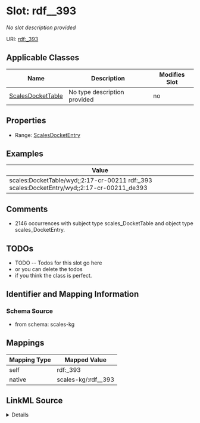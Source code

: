 

# Slot: rdf__393


_No slot description provided_





URI: [rdf:_393](http://www.w3.org/1999/02/22-rdf-syntax-ns#_393)



<!-- no inheritance hierarchy -->





## Applicable Classes

| Name | Description | Modifies Slot |
| --- | --- | --- |
| [ScalesDocketTable](../classes/ScalesDocketTable.md) | No type description provided |  no  |







## Properties

* Range: [ScalesDocketEntry](../classes/ScalesDocketEntry.md)






## Examples

| Value |
| --- |
| scales:DocketTable/wyd;;2:17-cr-00211 rdf:_393 scales:DocketEntry/wyd;;2:17-cr-00211_de393 |

## Comments

* 2146 occurrences with subject type scales_DocketTable and object type scales_DocketEntry.

## TODOs

* TODO -- Todos for this slot go here
* or you can delete the todos
* if you think the class is perfect.

## Identifier and Mapping Information







### Schema Source


* from schema: scales-kg




## Mappings

| Mapping Type | Mapped Value |
| ---  | ---  |
| self | rdf:_393 |
| native | scales-kg/:rdf__393 |




## LinkML Source

<details>
```yaml
name: rdf__393
description: No slot description provided
todos:
- TODO -- Todos for this slot go here
- or you can delete the todos
- if you think the class is perfect.
comments:
- 2146 occurrences with subject type scales_DocketTable and object type scales_DocketEntry.
examples:
- value: scales:DocketTable/wyd;;2:17-cr-00211 rdf:_393 scales:DocketEntry/wyd;;2:17-cr-00211_de393
from_schema: scales-kg
rank: 1000
slot_uri: rdf:_393
alias: rdf__393
domain_of:
- scales_DocketTable
range: scales_DocketEntry

```
</details>